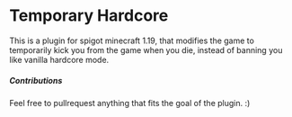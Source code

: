 # Temporary Hardcore
This is a plugin for spigot minecraft 1.19, that modifies the game to temporarily kick you from the game when you die, instead of banning you like vanilla hardcore mode.

##### Contributions
Feel free to pullrequest anything that fits the goal of the plugin. :)
